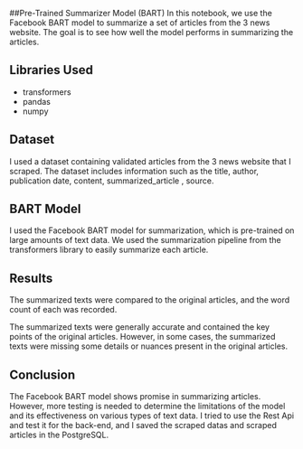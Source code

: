 ##Pre-Trained Summarizer Model (BART) 
In this notebook, we use the Facebook BART model to summarize a set of articles from the 3 news website. The goal is to see how well the model performs in summarizing the articles.

## Libraries Used
- transformers
- pandas
- numpy

## Dataset

I used a dataset containing validated articles from the 3 news website that I scraped. The dataset includes information such as the title, author, publication date, content, summarized_article , source.

## BART Model
I used the Facebook BART model for summarization, which is pre-trained on large amounts of text data. We used the summarization pipeline from the transformers library to easily summarize each article.

## Results
The summarized texts were compared to the original articles, and the word count of each was recorded. 

The summarized texts were generally accurate and contained the key points of the original articles. However, in some cases, the summarized texts were missing some details or nuances present in the original articles.

## Conclusion
The Facebook BART model shows promise in summarizing articles. However, more testing is needed to determine the limitations of the model and its effectiveness on various types of text data. I tried to use the Rest Api and test it for the back-end, and I saved the scraped datas and scraped articles in the PostgreSQL.
